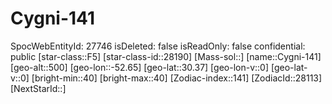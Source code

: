 ﻿---
location: [30.37,-52.65,500]
type: Station
tags:
- astro/Star

---

# Cygni-141

SpocWebEntityId: 27746
isDeleted: false
isReadOnly: false
confidential: public
[star-class::F5]
[star-class-id::28190]
[Mass-sol::]
[name::Cygni-141]
[geo-alt::500]
[geo-lon::-52.65]
[geo-lat::30.37]
[geo-lon-v::0]
[geo-lat-v::0]
[bright-min::40]
[bright-max::40]
[Zodiac-index::141]
[ZodiacId::28113]
[NextStarId::]

